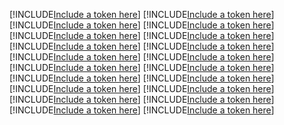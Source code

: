 [!INCLUDE[Include a token here](refs1522618988526/r1.md)]
[!INCLUDE[Include a token here](refs1522618988526/r2.md)]
[!INCLUDE[Include a token here](refs1522618988526/r3.md)]
[!INCLUDE[Include a token here](refs1522618988526/r4.md)]
[!INCLUDE[Include a token here](refs1522618988526/r5.md)]
[!INCLUDE[Include a token here](refs1522618988526/r6.md)]
[!INCLUDE[Include a token here](refs1522618988526/r7.md)]
[!INCLUDE[Include a token here](refs1522618988526/r8.md)]
[!INCLUDE[Include a token here](refs1522618988526/r9.md)]
[!INCLUDE[Include a token here](refs1522618988526/r10.md)]
[!INCLUDE[Include a token here](refs1522618988526/r11.md)]
[!INCLUDE[Include a token here](refs1522618988526/r12.md)]
[!INCLUDE[Include a token here](refs1522618988526/r13.md)]
[!INCLUDE[Include a token here](refs1522618988526/r14.md)]
[!INCLUDE[Include a token here](refs1522618988526/r15.md)]
[!INCLUDE[Include a token here](refs1522618988526/r16.md)]
[!INCLUDE[Include a token here](refs1522618988526/r17.md)]
[!INCLUDE[Include a token here](refs1522618988526/r18.md)]
[!INCLUDE[Include a token here](refs1522618988526/r19.md)]
[!INCLUDE[Include a token here](refs1522618988526/r20.md)]